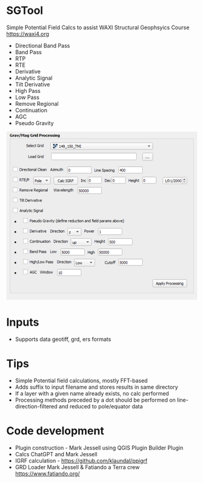 # SGTool
 Simple Potential Field Calcs to assist WAXI Structural Geophsyics Course https://waxi4.org 
    
- Directional Band Pass
- Band Pass   
- RTP
- RTE
- Derivative
- Analytic Signal
- Tilt Derivative
- High Pass
- Low Pass
- Remove Regional
- Continuation
- AGC
- Pseudo Gravity
   
![SGTools image](dialog.png)    
   
# Inputs   
- Supports data geotiff, grd, ers formats

# Tips
- Simple Potential field calculations, mostly FFT-based
- Adds suffix to input filename and stores results in same directory
- If a layer with a given name already exists, no calc performed
- Processing methods preceded by a dot should be performed on line-direction-filtered and reduced to pole/equator data   

# Code development
- Plugin construction - Mark Jessell using QGIS Plugin Builder Plugin    
- Calcs ChatGPT and Mark Jessell
- IGRF calculation - https://github.com/klaundal/ppigrf  
- GRD Loader Mark Jessell & Fatiando a Terra crew https://www.fatiando.org/



